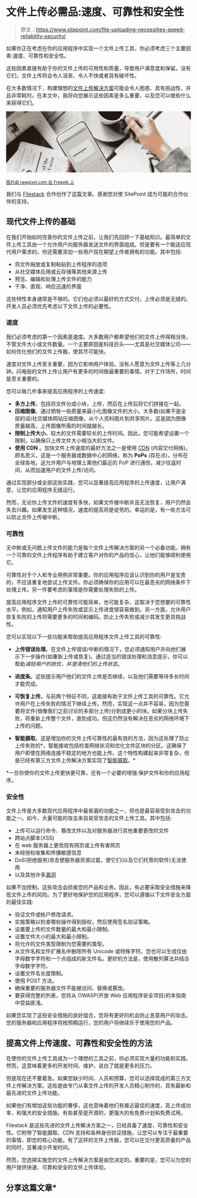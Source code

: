 # 文件上传必需品:速度、可靠性和安全性

> 原文：<https://www.sitepoint.com/file-uploading-necessities-speed-reliability-security/>

如果你正在考虑在你的应用程序中实现一个文件上传工具，你必须考虑三个主要因素:速度、可靠性和安全性。

这些因素直接有助于你的文件上传的可用性和质量，导致用户满意度和保留。没有它们，文件上传将会令人沮丧、令人不快或者具有破坏性。

在大多数情况下，构建理想的[文件上传解决方案](https://www.filestack.com/features/?utm_source=Sitepoint&utm_medium=LeadsAcquisition&utm_content=article)可能会令人困惑、具有挑战性，并且非常耗时。在本文中，我将向您展示这些因素是多么重要，以及您可以做些什么来获得它们。

![Image of hand holding a mobile phone](img/f8b2f42c444f01bdaefbadc5eb44b22d.png)

<small>[图片由 rawpixel.com 在 Freepik 上](https://www.freepik.com/free-photo/hands-holding-downloading-mobile-phone-with-coffee-cup-beverage_2791399.htm)</small>

我们与 [Filestack](https://www.filestack.com/?utm_source=Sitepoint&utm_medium=Leads%20Acquisition&utm_content=article) 合作创作了这篇文章。感谢您对使 SitePoint 成为可能的合作伙伴的支持。

## 现代文件上传的基础

在我们开始如何完善你的文件上传之前，让我们先回顾一下基础知识。最简单的文件上传工具由一个允许用户向服务器发送文件的界面组成。但是要有一个能适应现代用户需求的，你还需要添加一些用户现在期望上传者拥有的功能。其中包括:

*   将文件拖放或复制粘贴到上传程序的选项
*   从社交媒体应用或云存储等其他来源上传
*   预览、编辑和处理上传文件的能力
*   干净、直观、响应迅速的界面

这些特性本身通常是不够的。它们也必须以最好的方式交付。上传必须是无缝的。开发人员必须优先考虑以下文件上传的必要性。

### 速度

我们必须考虑的第一个因素是速度。大多数用户都希望他们的文件上传得相当快，不管文件大小或文件数量。一个主要原因是科技巨头——尤其是社交媒体公司——如何优化他们的文件上传器，使其尽可能快。

速度对文件上传至关重要，因为它影响用户体验。没有人愿意为文件上传等上几分钟。闪电般的文件上传让用户有更多的时间做最重要的事情。对于工作场所，时间是至关重要的。

您可以做几件事来提高应用程序的上传速度:

*   **多方上传**。包括将文件分成小块，上传，然后在上传后将它们拼接在一起。
*   **压缩图像**。通过牺牲一些质量来最小化图像文件的大小。大多数(如果不是全部的话)社交媒体网站压缩图像，从个人资料图片到共享照片。这是因为图像质量越高，上传图像所需的时间就越长。
*   **限制上传大小**。较大的文件需要较长的上传时间。因此，您可能希望设置一个限制，以确保只上传文件大小相当大的文件。
*   **使用 CDN** 。加快文件上传速度的最好方法之一是使用 [CDN](https://blog.filestack.com/thoughts-and-knowledge/accelerating-application-delivery-cdn/) (内容交付网络)。顾名思义，这是一个服务器或数据中心的网络，称为 **PoPs** (存在点)，分布在全球各地。这允许用户与地理上离他们最近的 PoP 进行通信，减少往返时间，从而加速用户的文件上传/访问。

通过实现部分或全部这些实践，您可以显著提高应用程序的上传速度，让用户满意，让您的应用程序无缝运行。

然而，无论你上传文件的速度有多快，如果文件被中断并且无法恢复，用户仍然会失去兴趣。如果发生这种情况，速度的提高将是徒劳的。幸运的是，有一些方法可以防止文件上传被中断。

### 可靠性

无中断或无问题上传文件的能力是每个文件上传解决方案的另一个必备功能。拥有一个可靠的文件上传程序有助于建立客户对你的产品的信心，让他们能够顺利使用它。

可靠性对于个人和专业用例非常重要。你的应用程序应该认识到你的用户是宝贵的，不应该重复地尝试上传文件。你必须确保你的应用可以在最恶劣的网络条件下处理上传。另一件要考虑的事情是你需要处理失败的上传。

提高应用程序文件上传的可靠性可能简单，也可能复杂，这取决于您想要的可靠性水平。例如，通知用户上传失败或显示上传进度很容易做到。另一方面，允许用户恢复失败的上传将需要更多的时间和编码。防止上传失败或减少其发生更具挑战性。

您可以实现以下一些功能来帮助提高应用程序文件上传工具的可靠性:

*   **上传错误处理**。在文件上传错误/中断的情况下，您必须通知用户并向他们展示下一步操作(如重新上传或恢复)。通过适当的错误处理和消息提示，你可以帮助*减轻用户的担忧，并澄清他们的上传状态*。

*   **进度条**。这些提示用户他们的文件上传是否继续，以及他们需要等待多长时间才能完成。

*   **可恢复上传**。与前两个特征不同，这直接有助于文件上传工具的可靠性。它允许用户在上传失败的情况下继续上传。然而，实现这一点并不容易，因为您需要将文件(很像我们之前讨论的多部分上传)分割成更小的块。如果分块上传失败，将重新上传整个文件，直到成功。但这仍然没有解决在恶劣的网络环境下上传的问题。

*   **智能摄取**。这是增加你的文件上传可靠性的最有效的方法，因为这处理了防止上传失败的*。智能接收包括检查网络状况和优化文件区块的分区。这确保了用户即使在网络连接不稳定的地方也能上传。这个特性构建起来非常复杂，但是已经有第三方文件上传解决方案实现了[智能摄取](https://blog.filestack.com/product-updates/filestack-intelligent-ingestion-the-worlds-most-reliable-file-uploading-technology/#:~:text=Filestack%20Intelligent%20Ingestion%20is%20additive,congestion%2C%20or%20limited%20bandwidth%20infrastructure.)。*

 *一旦你使你的文件上传更快更可靠，还有一个必要的增强:保护文件和你的应用程序。

### 安全性

文件上传是大多数现代应用程序中最普遍的功能之一，但也是最容易受到攻击的功能之一。如今，大量可能的攻击来自易受攻击的文件上传工具。其中包括:

*   上传可以运行命令、篡改文件以及对服务器进行其他重要更改的文件
*   跨站点脚本(XSS)
*   在 web 服务器上更改现有网页或上传有害网页
*   未经授权收集和传播敏感信息
*   DoS(拒绝服务)攻击使服务器资源过载，使它们(以及它们托管的软件)无法使用
*   以及其他许多[漏洞](https://medium.com/purple-team/web-application-analysis-exploiting-file-upload-vulnerabilities-cf48f79d51e#:~:text=Some%20of%20the%20common%20web%20application%20threats%20are%3A)

如果不加控制，这些攻击会损害您的产品和业务。因此，有必要采取安全措施来降低文件上传的风险。为了更好地保护您的应用程序，您可以遵循以下文件安全方面的最佳实践:

*   验证文件或帐户修改请求。
*   实施策略以检查哪些操作得到授权，然后使用签名验证策略。
*   设置要上传的文件数量的最大和最小限制。
*   设置文件大小的最大和最小限制。
*   将允许的文件类型限制为您需要的类型。
*   从文件名和文件扩展名中删除所有 Unicode 或特殊字符。您也可以生成仅由字母数字字符和一个点组成的新文件名。更好的方法是，使用散列算法并结合字母数字字符。
*   设置文件名长度限制。
*   使用 POST 方法。
*   确保重要的服务器文件不能被访问、替换或篡改。
*   要获得完整的列表，您将从 OWASP(开放 Web 应用程序安全项目)的本指南中受益匪浅。

如果您实现了这些安全措施的良好组合，您将有更好的机会防止恶意用户的攻击。您的服务器和应用程序将按预期运行，您的用户将继续乐于使用您的产品。

## 提高文件上传速度、可靠性和安全性的方法

在使你的文件上传工具成为一个理想的工具之前，你必须实现大量的功能和实践。然而，这意味着更多的开发时间、维护，说白了就是更多的压力。

但是现在还不要着急。如果您缺少时间、人员和预算，您可以选择现成的第三方文件上传解决方案。这些是由专门从事文件上传的开发人员精心制作的，具有最新和最先进的文件上传功能。

如果他们有增加这些功能的奢侈，这也意味着他们有接近最佳的速度，高上传成功率，和强大的安全措施。有些甚至是开源的，更强大的有免费计划和免费试用。

Filestack 是这些先进的文件上传解决方案之一，已经具备了速度、可靠性和安全性。它附带了智能摄取、CDN 支持和各种身份验证措施，让您可以专注于最重要的事情，即您的核心功能。有了这样的文件上传器，您可以在交付更高质量的产品的同时，显著减少开发时间。

然而，您选择实施您的文件上传解决方案是由您决定的。重要的是，您可以为您的用户提供快速、可靠和安全的文件上传体验。

## 分享这篇文章*